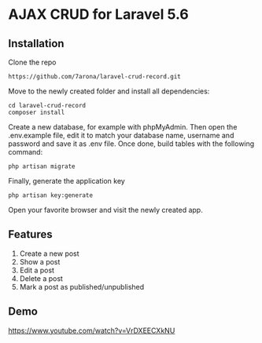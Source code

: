 # AJAX CRUD for Laravel 5.6
## Installation

Clone the repo
```
https://github.com/7arona/laravel-crud-record.git
```

Move to the newly created folder and install all dependencies:
```
cd laravel-crud-record
composer install
```

Create a new database, for example with phpMyAdmin. Then open the .env.example file, edit it to match your database name, username and password and save it as .env file. Once done, build tables with the following command:
```
php artisan migrate
```
Finally, generate the application key 
```
php artisan key:generate
```

Open your favorite browser and visit the newly created app.

## Features
1. Create a new post
2. Show a post
3. Edit a post
4. Delete a post
5. Mark a post as published/unpublished

## Demo
https://www.youtube.com/watch?v=VrDXEECXkNU
